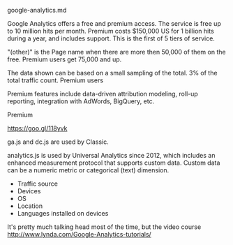 google-analytics.md

Google Analytics offers a free and premium access.
The service is free up to 10 million hits per month.
Premium costs $150,000 US for 1 billion hits during a year, and includes support.
This is the first of 5 tiers of service.

"(other)" is the Page name when there are more then 50,000 of them on the free.
Premium users get 75,000 and up.

The data shown can be based on a small sampling of the total.
3% of the total traffic count.
Premium users 

Premium features include data-driven attribution modeling, 
roll-up reporting, integration with AdWords, BigQuery, etc.

Premium 

https://goo.gl/118yvk

ga.js and dc.js are used by Classic.

analytics.js is used by Universal Analytics since 2012,
which includes an enhanced measurement protocol that supports custom data.
Custom data can be a numeric metric or categorical (text) dimension.

 * Traffic source
 * Devices
 * OS
 * Location
 * Languages installed on devices


It's pretty much talking head most of the time, but the video course 
http://www.lynda.com/Google-Analytics-tutorials/

